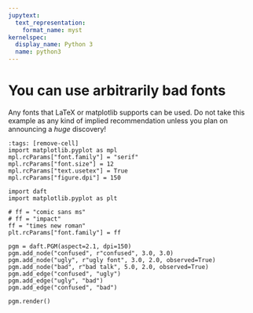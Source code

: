 ```yaml
---
jupytext:
  text_representation:
    format_name: myst
kernelspec:
  display_name: Python 3
  name: python3
---
```


You can use arbitrarily bad fonts
=================================

Any fonts that LaTeX or matplotlib supports can be used. Do not take
this example as any kind of implied recommendation unless you plan on
announcing a *huge* discovery!

```{code-cell}
:tags: [remove-cell]
import matplotlib.pyplot as mpl
mpl.rcParams["font.family"] = "serif"
mpl.rcParams["font.size"] = 12
mpl.rcParams["text.usetex"] = True
mpl.rcParams["figure.dpi"] = 150
```

```{code-cell}
import daft
import matplotlib.pyplot as plt

# ff = "comic sans ms"
# ff = "impact"
ff = "times new roman"
plt.rcParams["font.family"] = ff

pgm = daft.PGM(aspect=2.1, dpi=150)
pgm.add_node("confused", r"confused", 3.0, 3.0)
pgm.add_node("ugly", r"ugly font", 3.0, 2.0, observed=True)
pgm.add_node("bad", r"bad talk", 5.0, 2.0, observed=True)
pgm.add_edge("confused", "ugly")
pgm.add_edge("ugly", "bad")
pgm.add_edge("confused", "bad")

pgm.render()
```
